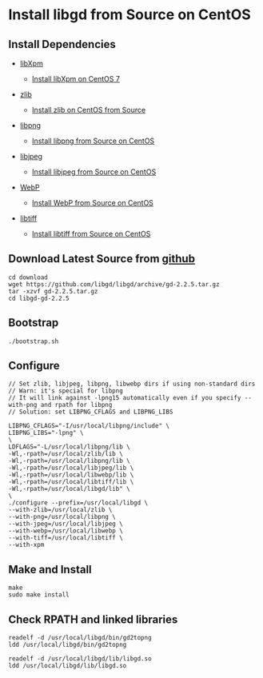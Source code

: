 # Install libgd from Source on CentOS

## Install Dependencies
* [libXpm](https://www.x.org/wiki/Releases/Download/)
  * [Install libXpm on CentOS 7](https://github.com/northbright/Notes/blob/master/libxpm/install-libxpm-devel-on-centos7.md)

* [zlib](https://www.zlib.net/)
   * [Install zlib on CentOS from Source](https://github.com/northbright/Notes/blob/master/zlib/install-zlib-on-centos-from-source.md)

* [libpng](http://www.libpng.org/pub/png/libpng.html)
   * [Install libpng from Source on CentOS](https://github.com/northbright/Notes/blob/master/libpng/install-libpng-from-source-on-centos.md)

* [libjpeg](http://www.ijg.org/)
   * [Install libjpeg from Source on CentOS](https://github.com/northbright/Notes/blob/master/libjpeg/install-latest-libjpeg-on-centos.md) 

* [WebP](https://github.com/webmproject/libwebp)
   * [Install WebP from Source on CentOS](https://github.com/northbright/Notes/blob/master/webp/install-webp-from-source-on-centos.md)

* [libtiff](http://www.simplesystems.org/libtiff/)
  * [Install libtiff from Source on CentOS](https://github.com/northbright/Notes/blob/master/libtiff/install-libtiff-from-source-on-centos.md)

## Download Latest Source from [github](https://github.com/libgd/libgd/releases)
```
cd download
wget https://github.com/libgd/libgd/archive/gd-2.2.5.tar.gz
tar -xzvf gd-2.2.5.tar.gz
cd libgd-gd-2.2.5
```

## Bootstrap
```
./bootstrap.sh
```
     
## Configure
```
// Set zlib, libjpeg, libpng, libwebp dirs if using non-standard dirs
// Warn: it's special for libpng
// It will link against -lpng15 automatically even if you specify --with-png and rpath for libpng
// Solution: set LIBPNG_CFLAGS and LIBPNG_LIBS

LIBPNG_CFLAGS="-I/usr/local/libpng/include" \
LIBPNG_LIBS="-lpng" \
\
LDFLAGS="-L/usr/local/libpng/lib \
-Wl,-rpath=/usr/local/zlib/lib \
-Wl,-rpath=/usr/local/libpng/lib \
-Wl,-rpath=/usr/local/libjpeg/lib \
-Wl,-rpath=/usr/local/libwebp/lib \
-Wl,-rpath=/usr/local/libtiff/lib \
-Wl,-rpath=/usr/local/libgd/lib" \
\
./configure --prefix=/usr/local/libgd \
--with-zlib=/usr/local/zlib \
--with-png=/usr/local/libpng \
--with-jpeg=/usr/local/libjpeg \
--with-webp=/usr/local/libwebp \
--with-tiff=/usr/local/libtiff \
--with-xpm
```

## Make and Install
```
make
sudo make install
```

## Check RPATH and linked libraries
```
readelf -d /usr/local/libgd/bin/gd2topng
ldd /usr/local/libgd/bin/gd2topng

readelf -d /usr/local/libgd/lib/libgd.so
ldd /usr/local/libgd/lib/libgd.so
```

